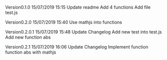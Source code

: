 Version0.1.0 15/07/2019 15:15
Update readme
Add 4 functions
Add file test.js

Version0.2.0 15/07/2019 15:40
Use mathjs into functions


Version0.2.0.1 15/07/2019 15:48
Update Changelog
Add new test into test.js
Add new function abs


Version0.2.1 15/07/2019 16:06
Update Changelog
Implement function function abs with mathjs